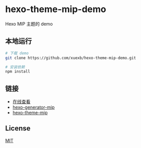 # hexo-theme-mip-demo

Hexo MIP 主题的 demo

## 本地运行

``` bash
# 下载 demo
git clone https://github.com/xuexb/hexo-theme-mip-demo.git

# 安装依赖
npm install
```

## 链接

- [在线查看](https://xuexb.github.io/hexo-theme-mip-demo/)
- [hexo-generator-mip](https://github.com/xuexb/hexo-generator-mip)
- [hexo-theme-mip](https://github.com/xuexb/hexo-theme-mip)

## License

[MIT](./LICENSE)

